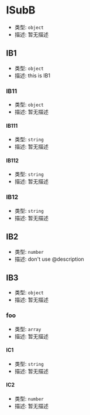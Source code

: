 
# ISubB
* 类型: `object`
* 描述: 暂无描述 

## IB1
* 类型: `object`
* 描述: this is IB1 

### IB11
* 类型: `object`
* 描述: 暂无描述 

#### IB111
* 类型: `string`
* 描述: 暂无描述 

#### IB112
* 类型: `string`
* 描述: 暂无描述 

### IB12
* 类型: `string`
* 描述: 暂无描述 

## IB2
* 类型: `number`
* 描述: don't use @description 

## IB3
* 类型: `object`
* 描述: 暂无描述 

### foo
* 类型: `array`
* 描述: 暂无描述 

#### IC1
* 类型: `string`
* 描述: 暂无描述 

#### IC2
* 类型: `number`
* 描述: 暂无描述 
 